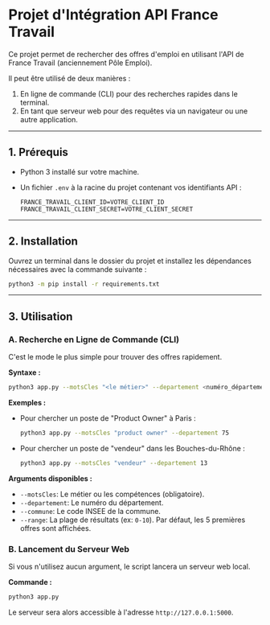 # Projet d'Intégration API France Travail

Ce projet permet de rechercher des offres d'emploi en utilisant l'API de France Travail (anciennement Pôle Emploi).

Il peut être utilisé de deux manières :
1.  En ligne de commande (CLI) pour des recherches rapides dans le terminal.
2.  En tant que serveur web pour des requêtes via un navigateur ou une autre application.

---

## 1. Prérequis

-   Python 3 installé sur votre machine.
-   Un fichier `.env` à la racine du projet contenant vos identifiants API :

    ```
    FRANCE_TRAVAIL_CLIENT_ID=VOTRE_CLIENT_ID
    FRANCE_TRAVAIL_CLIENT_SECRET=VOTRE_CLIENT_SECRET
    ```

---

## 2. Installation

Ouvrez un terminal dans le dossier du projet et installez les dépendances nécessaires avec la commande suivante :

```bash
python3 -m pip install -r requirements.txt
```

---

## 3. Utilisation

### A. Recherche en Ligne de Commande (CLI)

C'est le mode le plus simple pour trouver des offres rapidement.

**Syntaxe :**
```bash
python3 app.py --motsCles "<le métier>" --departement <numéro_département>
```

**Exemples :**

-   Pour chercher un poste de "Product Owner" à Paris :
    ```bash
    python3 app.py --motsCles "product owner" --departement 75
    ```

-   Pour chercher un poste de "vendeur" dans les Bouches-du-Rhône :
    ```bash
    python3 app.py --motsCles "vendeur" --departement 13
    ```

**Arguments disponibles :**
-   `--motsCles`: Le métier ou les compétences (obligatoire).
-   `--departement`: Le numéro du département.
-   `--commune`: Le code INSEE de la commune.
-   `--range`: La plage de résultats (ex: `0-10`). Par défaut, les 5 premières offres sont affichées.

### B. Lancement du Serveur Web

Si vous n'utilisez aucun argument, le script lancera un serveur web local.

**Commande :**
```bash
python3 app.py
```

Le serveur sera alors accessible à l'adresse `http://127.0.0.1:5000`.
